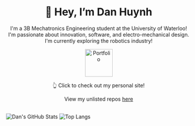 <div align = center>
  <h1>👋 Hey, I’m Dan Huynh</h1>
  <p>I'm a 3B Mechatronics Engineering student at the University of Waterloo! I'm passionate about innovation, software, and electro-mechanical design. I'm currently exploring the robotics industry!</p>
  <div>
    <a href="https://danryanhuynh.ca/">
      <img height = 75px width = auto src="https://github.com/danielrhuynh/danielrhuynh/blob/main/logo.png" alt="Portfolio"/>
    </a>
  </div>
  <p>👆 Click to check out my personal site!</p>
</div>

<div align = center> 
  View my unlisted repos <a href="https://danielrhuynh.github.io/quartz/03---Fleeting/Unlisted-Github-Repos">here</a>
</div>
<br>

![Dan's GitHub Stats](https://github-readme-stats.vercel.app/api?username=danielrhuynh&show_icons=true&theme=tokyonight&hide=issues)
![Top Langs](https://github-readme-stats.vercel.app/api/top-langs/?username=danielrhuynh&layout=compact&theme=tokyonight)

<!--
**Danryanh7/Danryanh7** is a ✨ _special_ ✨ repository because its `README.md` (this file) appears on your GitHub profile.

Here are some ideas to get you started:

- 🔭 I’m currently working on ...
- 🌱 I’m currently learning ...
- 👯 I’m looking to collaborate on ...
- 🤔 I’m looking for help with ...
- 💬 Ask me about ...
- 📫 How to reach me: ...
- 😄 Pronouns: ...
- ⚡ Fun fact: ...
-->
